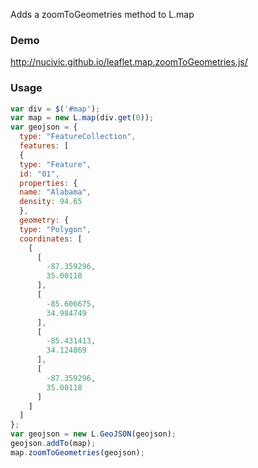 Adds a zoomToGeometries method to L.map

### Demo

http://nucivic.github.io/leaflet.map.zoomToGeometries.js/

### Usage

```js
var div = $('#map');
var map = new L.map(div.get(0));
var geojson = {
  type: "FeatureCollection",
  features: [
  {
  type: "Feature",
  id: "01",
  properties: {
  name: "Alabama",
  density: 94.65
  },
  geometry: {
  type: "Polygon",
  coordinates: [
    [
      [
        -87.359296,
        35.00118
      ],
      [
        -85.606675,
        34.984749
      ],
      [
        -85.431413,
        34.124869
      ],
      [
        -87.359296,
        35.00118
      ]
    ]
  ]
};
var geojson = new L.GeoJSON(geojson);
geojson.addTo(map);
map.zoomToGeometries(geojson);
```
